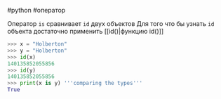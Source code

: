 #python #оператор

Оператор `is` сравнивает `id` двух объектов
Для того что бы узнать `id` объекта достаточно применить [[id()|функцию id()]]
```python
>>> x = "Holberton"
>>> y = "Holberton"
>>> id(x)
140135852055856
>>> id(y)
140135852055856
>>> print(x is y) '''comparing the types'''
True
```